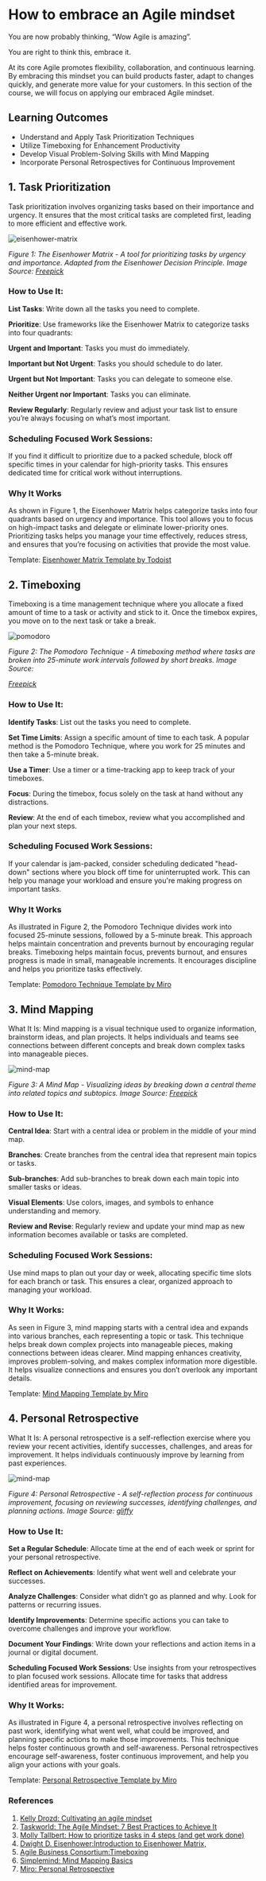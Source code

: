 # How to embrace an Agile mindset

You are now probably thinking, “Wow Agile is amazing”.

You are right to think this, embrace it.

At its core Agile promotes flexibility, collaboration, and continuous learning. By embracing this mindset you can build products faster, adapt to changes quickly, and generate more value for your customers. In this section of the course, we will focus on applying our embraced Agile mindset.

## Learning Outcomes

- Understand and Apply Task Prioritization Techniques
- Utilize Timeboxing for Enhancement Productivity
- Develop Visual Problem-Solving Skills with Mind Mapping
- Incorporate Personal Retrospectives for Continuous Improvement

## 1. Task Prioritization

Task prioritization involves organizing tasks based on their importance and urgency. It ensures that the most critical tasks are completed first, leading to more efficient and effective work.

![eisenhower-matrix](img/eisenhower-matrix-urgent-important-four-quadrants.png)

*Figure 1: The Eisenhower Matrix - A tool for prioritizing tasks by urgency and importance. Adapted from the Eisenhower Decision Principle. Image Source: [Freepick](https://www.freepik.com/)*



### How to Use It:

**List Tasks**: Write down all the tasks you need to complete.

**Prioritize**: Use frameworks like the Eisenhower Matrix to categorize tasks into four quadrants:

**Urgent and Important**: Tasks you must do immediately.

**Important but Not Urgent**: Tasks you should schedule to do later.

**Urgent but Not Important**: Tasks you can delegate to someone else.

**Neither Urgent nor Important**: Tasks you can eliminate.

**Review Regularly**: Regularly review and adjust your task list to ensure you’re always focusing on what’s most important.

### Scheduling Focused Work Sessions:

If you find it difficult to prioritize due to a packed schedule, block off specific times in your calendar for high-priority tasks. This ensures dedicated time for critical work without interruptions.

### Why It Works

As shown in Figure 1, the Eisenhower Matrix helps categorize tasks into four quadrants based on urgency and importance. This tool allows you to focus on high-impact tasks and delegate or eliminate lower-priority ones. Prioritizing tasks helps you manage your time effectively, reduces stress, and ensures that you’re focusing on activities that provide the most value.

Template: [Eisenhower Matrix Template by Todoist](https://todoist.com/productivity-methods/eisenhower-matrix)

## 2. Timeboxing

Timeboxing is a time management technique where you allocate a fixed amount of time to a task or activity and stick to it. Once the timebox expires, you move on to the next task or take a break.

![pomodoro](img/pomodoro-technique-luxafor.png)

*Figure 2: The Pomodoro Technique - A timeboxing method where tasks are broken into 25-minute work intervals followed by short breaks. Image Source:*

[*Freepick*](https://www.freepik.com/)

### How to Use It:

**Identify Tasks**: List out the tasks you need to complete.

**Set Time Limits**: Assign a specific amount of time to each task. A popular method is the Pomodoro Technique, where you work for 25 minutes and then take a 5-minute break.

**Use a Timer**: Use a timer or a time-tracking app to keep track of your timeboxes.

**Focus**: During the timebox, focus solely on the task at hand without any distractions.

**Review**: At the end of each timebox, review what you accomplished and plan your next steps.

### Scheduling Focused Work Sessions:

If your calendar is jam-packed, consider scheduling dedicated "head-down" sections where you block off time for uninterrupted work. This can help you manage your workload and ensure you're making progress on important tasks.

### Why It Works

As illustrated in Figure 2, the Pomodoro Technique divides work into focused 25-minute sessions, followed by a 5-minute break. This approach helps maintain concentration and prevents burnout by encouraging regular breaks. Timeboxing helps maintain focus, prevents burnout, and ensures progress is made in small, manageable increments. It encourages discipline and helps you prioritize tasks effectively.

Template: [Pomodoro Technique Template by Miro](https://miro.com/miroverse/the-pomodoro-technique-template/)

## 3. Mind Mapping

What It Is: Mind mapping is a visual technique used to organize information, brainstorm ideas, and plan projects. It helps individuals and teams see connections between different concepts and break down complex tasks into manageable pieces.

![mind-map](img/mind_mapping.jpg)

*Figure 3: A Mind Map - Visualizing ideas by breaking down a central theme into related topics and subtopics. Image Source: [Freepick](https://www.freepik.com/)*

### How to Use It:

**Central Idea**: Start with a central idea or problem in the middle of your mind map.

**Branches**: Create branches from the central idea that represent main topics or tasks.

**Sub-branches**: Add sub-branches to break down each main topic into smaller tasks or ideas.

**Visual Elements**: Use colors, images, and symbols to enhance understanding and memory.

**Review and Revise**: Regularly review and update your mind map as new information becomes available or tasks are completed.

### Scheduling Focused Work Sessions:

Use mind maps to plan out your day or week, allocating specific time slots for each branch or task. This ensures a clear, organized approach to managing your workload.

### Why It Works:

As seen in Figure 3, mind mapping starts with a central idea and expands into various branches, each representing a topic or task. This technique helps break down complex projects into manageable pieces, making connections between ideas clearer. Mind mapping enhances creativity, improves problem-solving, and makes complex information more digestible. It helps visualize connections and ensures you don’t overlook any important details.

Template: [Mind Mapping Template by Miro](https://miro.com/templates/mind-map/)

## 4. Personal Retrospective

What It Is: A personal retrospective is a self-reflection exercise where you review your recent activities, identify successes, challenges, and areas for improvement. It helps individuals continuously improve by learning from past experiences.

![mind-map](img/personal_retrsopective.png)

*Figure 4: Personal Retrospective - A self-reflection process for continuous improvement, focusing on reviewing successes, identifying challenges, and planning actions. Image Source: [gliffy](https://www.gliffy.com/blog/retrospective-templates)*

### How to Use It:

**Set a Regular Schedule**: Allocate time at the end of each week or sprint for your personal retrospective.

**Reflect on Achievements**: Identify what went well and celebrate your successes.

**Analyze Challenges**: Consider what didn’t go as planned and why. Look for patterns or recurring issues.

**Identify Improvements**: Determine specific actions you can take to overcome challenges and improve your workflow.

**Document Your Findings**: Write down your reflections and action items in a journal or digital document.

**Scheduling Focused Work Sessions**: Use insights from your retrospectives to plan focused work sessions. Allocate time for tasks that address identified areas for improvement.

### Why It Works:

As illustrated in Figure 4, a personal retrospective involves reflecting on past work, identifying what went well, what could be improved, and planning specific actions to make those improvements. This technique helps foster continuous growth and self-awareness. Personal retrospectives encourage self-awareness, foster continuous improvement, and help you align your actions with your goals.

Template: [Personal Retrospective Template by Miro](https://miro.com/miroverse/personal-retrospective-template/)

### References

1. [Kelly Drozd: Cultivating an agile mindset](https://www.atlassian.com/agile/advantage/agile-mindset)
2. [Taskworld: The Agile Mindset: 7 Best Practices to Achieve It](https://taskworld.com/blog/the-agile-mindset-7-best-practices-to-achieve-it/)
3. [Molly Tallbert: How to prioritize tasks in 4 steps (and get work done)](https://asana.com/resources/how-prioritize-tasks-work)
4. [Dwight D. Eisenhower:Introduction to Eisenhower Matrix,](https://www.eisenhower.me/eisenhower-matrix/)
5. [Agile Business Consortium:Timeboxing](https://www.agilebusiness.org/resource/timeboxing.html)
6. [Simplemind: Mind Mapping Basics](https://simplemind.eu/how-to-mind-map/basics/)
7. [Miro: Personal Retrospective](https://miro.com/agile/guide-to-retrospectives/)
